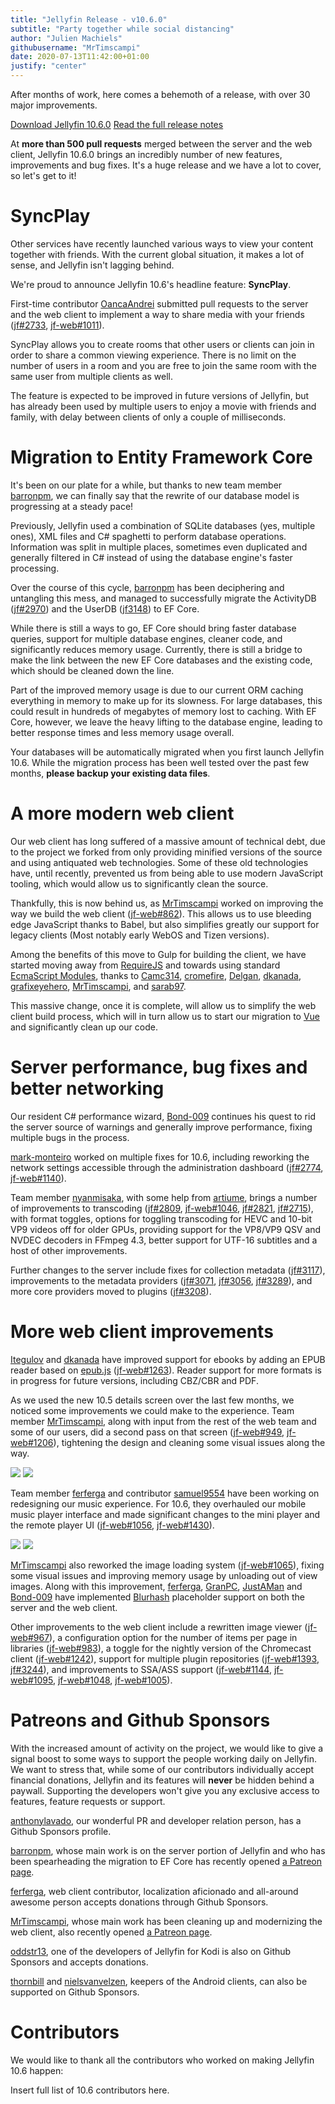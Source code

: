 ```yaml
---
title: "Jellyfin Release - v10.6.0"
subtitle: "Party together while social distancing"
author: "Julien Machiels"
githubusername: "MrTimscampi"
date: 2020-07-13T11:42:00+01:00
justify: "center"
---
```


After months of work, here comes a behemoth of a release, with over 30 major improvements.

<!--more-->

<a href="/downloads/" class="button button__accent">Download Jellyfin 10.6.0</a> <a href="https://github.com/jellyfin/jellyfin/releases/tag/v10.6.0" class="button hero__button">Read the full release notes</a>

At **more than 500 pull requests** merged between the server and the web client, Jellyfin 10.6.0 brings an incredibly number of new features, improvements and bug fixes. It's a huge release and we have a lot to cover, so let's get to it!

# SyncPlay

Other services have recently launched various ways to view your content together with friends. With the current global situation, it makes a lot of sense, and Jellyfin isn't lagging behind.

We're proud to announce Jellyfin 10.6's headline feature: **SyncPlay**.

First-time contributor [OancaAndrei](https://github.com/OancaAndrei) submitted pull requests to the server and the web client to implement a way to share media with your friends ([jf#2733](https://github.com/jellyfin/jellyfin/pull/2733), [jf-web#1011](https://github.com/jellyfin/jellyfin-web/pull/1011)).

SyncPlay allows you to create rooms that other users or clients can join in order to share a common viewing experience. There is no limit on the number of users in a room and you are free to join the same room with the same user from multiple clients as well.

The feature is expected to be improved in future versions of Jellyfin, but has already been used by multiple users to enjoy a movie with friends and family, with delay between clients of only a couple of milliseconds.

# Migration to Entity Framework Core

It's been on our plate for a while, but thanks to new team member [barronpm](https://github.com/barronpm), we can finally say that the rewrite of our database model is progressing at a steady pace!

Previously, Jellyfin used a combination of SQLite databases (yes, multiple ones), XML files and C# spaghetti to perform database operations. Information was split in multiple places, sometimes even duplicated and generally filtered in C# instead of using the database engine's faster processing.

Over the course of this cycle, [barronpm](https://github.com/barronpm) has been deciphering and untangling this mess, and managed to successfully migrate the ActivityDB ([jf#2970](https://github.com/jellyfin/jellyfin/pull/2970)) and the UserDB ([jf3148](https://github.com/jellyfin/jellyfin/pull/3148)) to EF Core.

While there is still a ways to go, EF Core should bring faster database queries, support for multiple database engines, cleaner code, and significantly reduces memory usage. Currently, there is still a bridge to make the link between the new EF Core databases and the existing code, which should be cleaned down the line.

Part of the improved memory usage is due to our current ORM caching everything in memory to make up for its slowness. For large databases, this could result in hundreds of megabytes of memory lost to caching. With EF Core, however, we leave the heavy lifting to the database engine, leading to better response times and less memory usage overall.

Your databases will be automatically migrated when you first launch Jellyfin 10.6. While the migration process has been well tested over the past few months, **please backup your existing data files**.

# A more modern web client

Our web client has long suffered of a massive amount of technical debt, due to the project we forked from only providing minified versions of the source and using antiquated web technologies. Some of these old technologies have, until recently, prevented us from being able to use modern JavaScript tooling, which would allow us to significantly clean the source.

Thankfully, this is now behind us, as [MrTimscampi](https://github.com/MrTimscampi) worked on improving the way we build the web client ([jf-web#862](https://github.com/jellyfin/jellyfin-web/pull/862)). This allows us to use bleeding edge JavaScript thanks to Babel, but also simplifies greatly our support for legacy clients (Most notably early WebOS and Tizen versions).

Among the benefits of this move to Gulp for building the client, we have started moving away from [RequireJS](https://requirejs.org/) and towards using standard [EcmaScript Modules](https://developer.mozilla.org/en-US/docs/Web/JavaScript/Guide/Modules), thanks to [Camc314](https://github.com/Camc314), [cromefire](https://github.com/cromefire/), [Delgan](https://github.com/delgan), [dkanada](https://github.com/dkanada/), [grafixeyehero](https://github.com/grafixeyehero/), [MrTimscampi](https://github.com/MrTimscampi), and [sarab97](https://github.com/sarab97/).

This massive change, once it is complete, will allow us to simplify the web client build process, which will in turn allow us to start our migration to [Vue](https://vuejs.org/) and significantly clean up our code.

# Server performance, bug fixes and better networking

Our resident C# performance wizard, [Bond-009](https://github.com/Bond-009) continues his quest to rid the server source of warnings and generally improve performance, fixing multiple bugs in the process.

[mark-monteiro](https://github.com/mark-monteiro) worked on multiple fixes for 10.6, including reworking the network settings accessible through the administration dashboard ([jf#2774](https://github.com/jellyfin/jellyfin/pull/2774), [jf-web#1140](https://github.com/jellyfin/jellyfin-web/pull/1140)).

Team member [nyanmisaka](https://github.com/nyanmisaka), with some help from [artiume](https://github.com/artiume/), brings a number of improvements to transcoding ([jf#2809](https://github.com/jellyfin/jellyfin/pull/2809), [jf-web#1046](https://github.com/jellyfin/jellyfin-web/pull/1046), [jf#2821](https://github.com/jellyfin/jellyfin/pull/2821), [jf#2715](https://github.com/jellyfin/jellyfin/pull/2715)), with format toggles, options for toggling transcoding for HEVC and 10-bit VP9 videos off for older GPUs, providing support for the VP8/VP9 QSV and NVDEC decoders in FFmpeg 4.3, better support for UTF-16 subtitles and a host of other improvements.

Further changes to the server include fixes for collection metadata ([jf#3117](https://github.com/jellyfin/jellyfin/pull/3117)), improvements to the metadata providers ([jf#3071](https://github.com/jellyfin/jellyfin/pull/3071), [jf#3056](https://github.com/jellyfin/jellyfin/pull/3056), [jf#3289](https://github.com/jellyfin/jellyfin/pull/3289)), and more core providers moved to plugins ([jf#3208](https://github.com/jellyfin/jellyfin/pull/3208)).

# More web client improvements

[Itegulov](https://github.com/itegulov) and [dkanada](https://github.com/dkanada/) have improved support for ebooks by adding an EPUB reader based on [epub.js](https://github.com/futurepress/epub.js/) ([jf-web#1263](https://github.com/jellyfin/jellyfin-web/pull/1263)). Reader support for more formats is in progress for future versions, including CBZ/CBR and PDF.

As we used the new 10.5 details screen over the last few months, we noticed some improvements we could make to the experience. Team member [MrTimscampi](https://github.com/MrTimscampi), along with input from the rest of the web team and some of our users, did a second pass on that screen ([jf-web#949](https://github.com/jellyfin/jellyfin-web/pull/949), [jf-web#1206](https://github.com/jellyfin/jellyfin-web/pull/1206)), tightening the design and cleaning some visual issues along the way.

<div class="juxtapose">
    <img data-label="10.5.5" src="/images/posts/jellyfin-10-6-0/details-10-5.png" name="" />
    <img data-label="10.6.0" src="/images/posts/jellyfin-10-6-0/details-10-6.png" name="" />
</div>

Team member [ferferga](https://github.com/ferferga) and contributor [samuel9554](https://github.com/samuel9554) have been working on redesigning our music experience. For 10.6, they overhauled our mobile music player interface and made significant changes to the mini player and the remote player UI ([jf-web#1056](https://github.com/jellyfin/jellyfin-web/pull/1056), [jf-web#1430](https://github.com/jellyfin/jellyfin-web/pull/1430)).

<div class="juxtapose">
    <img data-label="10.5.5" src="/images/posts/jellyfin-10-6-0/player-10-5.png" name="" />
    <img data-label="10.6.0" src="/images/posts/jellyfin-10-6-0/player-10-6.png" name="" />
</div>

[MrTimscampi](https://github.com/MrTimscampi) also reworked the image loading system ([jf-web#1065](https://github.com/jellyfin/jellyfin-web/pull/1065)), fixing some visual issues and improving memory usage by unloading out of view images. Along with this improvement, [ferferga](https://github.com/ferferga), [GranPC](https://github.com/GranPC), [JustAMan](https://github.com/JustAMan) and [Bond-009](https://github.com/Bond-009) have implemented [Blurhash](https://blurha.sh/) placeholder support on both the server and the web client.

Other improvements to the web client include a rewritten image viewer ([jf-web#967](https://github.com/jellyfin/jellyfin-web/pull/967)), a configuration option for the number of items per page in libraries ([jf-web#983](https://github.com/jellyfin/jellyfin-web/pull/983)), a toggle for the nightly version of the Chromecast client ([jf-web#1242](https://github.com/jellyfin/jellyfin-web/pull/1242)), support for multiple plugin repositories ([jf-web#1393](https://github.com/jellyfin/jellyfin-web/pull/1393), [jf#3244](https://github.com/jellyfin/jellyfin/pull/3244)), and improvements to SSA/ASS support ([jf-web#1144](https://github.com/jellyfin/jellyfin-web/pull/1144), [jf-web#1095](https://github.com/jellyfin/jellyfin-web/pull/1095), [jf-web#1048](https://github.com/jellyfin/jellyfin-web/pull/1048), [jf-web#1005](https://github.com/jellyfin/jellyfin-web/pull/1005)).

# Patreons and Github Sponsors

With the increased amount of activity on the project, we would like to give a signal boost to some ways to support the people working daily on Jellyfin. We want to stress that, while some of our contributors individually accept financial donations, Jellyfin and its features will **never** be hidden behind a paywall. Supporting the developers won't give
 you any exclusive access to features, feature requests or support.

[anthonylavado](https://github.com/anthonylavado), our wonderful PR and developer relation person, has a Github Sponsors profile.

[barronpm](https://github.com/barronpm), whose main work is on the server portion of Jellyfin and who has been spearheading the migration to EF Core has recently opened [a Patreon page](https://www.patreon.com/barronpm).

[ferferga](https://github.com/ferferga), web client contributor, localization aficionado and all-around awesome person accepts donations through Github Sponsors.

[MrTimscampi](https://github.com/MrTimscampi), whose main work has been cleaning up and modernizing the web client, also recently opened [a Patreon page](https://www.patreon.com/mrtimscampi).

[oddstr13](https://github.com/oddstr13), one of the developers of Jellyfin for Kodi is also on Github Sponsors and accepts donations.

[thornbill](https://github.com/thornbill) and [nielsvanvelzen](https://github.com/nielsvanvelzen), keepers of the Android clients, can also be supported on Github Sponsors.

# Contributors

We would like to thank all the contributors who worked on making Jellyfin 10.6 happen:

Insert full list of 10.6 contributors here.

